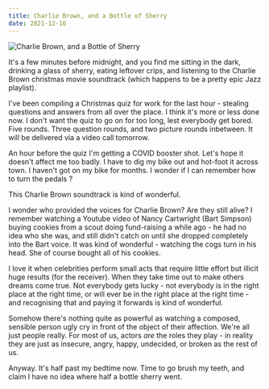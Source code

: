 ```yaml
---
title: Charlie Brown, and a Bottle of Sherry
date: 2021-12-16
---
```


![Charlie Brown, and a Bottle of Sherry](https://source.unsplash.com/4v9Kk01mEbY/1600x900)

It's a few minutes before midnight, and you find me sitting in the dark, drinking a glass of sherry, eating leftover crips, and listening to the Charlie Brown christmas movie soundtrack (which happens to be a pretty epic Jazz playlist).

I've been compiling a Christmas quiz for work for the last hour - stealing questions and answers from all over the place. I think it's more or less done now. I don't want the quiz to go on for too long, lest everybody get bored. Five rounds. Three question rounds, and two picture rounds inbetween. It will be delivered via a video call tomorrow.

An hour before the quiz I'm getting a COVID booster shot. Let's hope it doesn't affect me too badly. I have to dig my bike out and hot-foot it across town. I haven't got on my bike for months. I wonder if I can remember how to turn the pedals ?

This Charlie Brown soundtrack is kind of wonderful.

I wonder who provided the voices for Charlie Brown? Are they still alive? I remember watching a Youtube video of Nancy Cartwright (Bart Simpson) buying cookies from a scout doing fund-raising a while ago - he had no idea who she was, and still didn't catch on until she dropped completely into the Bart voice. It was kind of wonderful - watching the cogs turn in his head. She of course bought all of his cookies.

I love it when celebrities perform small acts that require little effort but illicit huge results (for the receiver). When they take time out to make others dreams come true. Not everybody gets lucky - not everybody is in the right place at the right time, or will ever be in the right place at the right time - and recognising that and paying it forwards is kind of wonderful.

Somehow there's nothing quite as powerful as watching a composed, sensible person ugly cry in front of the object of their affection. We're all just people really. For most of us, actors *are* the roles they play - in reality they are just as insecure, angry, happy, undecided, or broken as the rest of us.

Anyway. It's half past my bedtime now. Time to go brush my teeth, and claim I have no idea where half a bottle sherry went.
